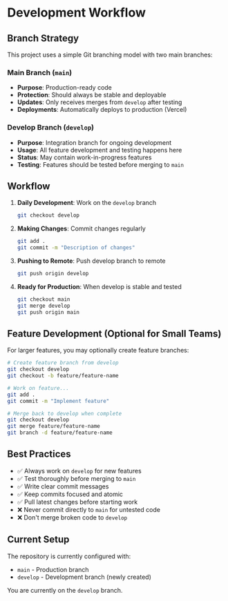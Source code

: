 # Development Workflow

## Branch Strategy

This project uses a simple Git branching model with two main branches:

### Main Branch (`main`)
- **Purpose**: Production-ready code
- **Protection**: Should always be stable and deployable
- **Updates**: Only receives merges from `develop` after testing
- **Deployments**: Automatically deploys to production (Vercel)

### Develop Branch (`develop`)
- **Purpose**: Integration branch for ongoing development
- **Usage**: All feature development and testing happens here
- **Status**: May contain work-in-progress features
- **Testing**: Features should be tested before merging to `main`

## Workflow

1. **Daily Development**: Work on the `develop` branch
   ```bash
   git checkout develop
   ```

2. **Making Changes**: Commit changes regularly
   ```bash
   git add .
   git commit -m "Description of changes"
   ```

3. **Pushing to Remote**: Push develop branch to remote
   ```bash
   git push origin develop
   ```

4. **Ready for Production**: When develop is stable and tested
   ```bash
   git checkout main
   git merge develop
   git push origin main
   ```

## Feature Development (Optional for Small Teams)

For larger features, you may optionally create feature branches:

```bash
# Create feature branch from develop
git checkout develop
git checkout -b feature/feature-name

# Work on feature...
git add .
git commit -m "Implement feature"

# Merge back to develop when complete
git checkout develop
git merge feature/feature-name
git branch -d feature/feature-name
```

## Best Practices

- ✅ Always work on `develop` for new features
- ✅ Test thoroughly before merging to `main`
- ✅ Write clear commit messages
- ✅ Keep commits focused and atomic
- ✅ Pull latest changes before starting work
- ❌ Never commit directly to `main` for untested code
- ❌ Don't merge broken code to `develop`

## Current Setup

The repository is currently configured with:
- `main` - Production branch
- `develop` - Development branch (newly created)

You are currently on the `develop` branch.
